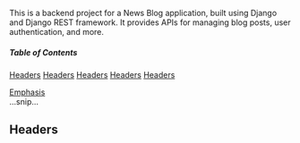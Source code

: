 This is a backend project for a News Blog application, built using Django and Django REST framework. It provides APIs for managing blog posts, user authentication, and more.
##### Table of Contents  
[Headers](#Installation)
[Headers](#Usage)
[Headers](#API_Endpoints)
[Headers](#Technologies)
[Headers](#License)


[Emphasis](#emphasis)  
...snip...    
<a name="Installation"/>
<a name="Usage"/>
<a name="API Endpoints"/>
<a name="Technologies"/>
<a name="License"/>
## Headers
